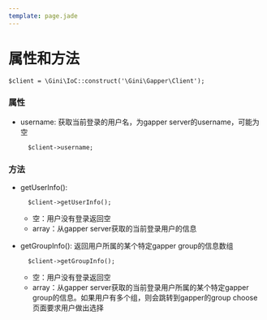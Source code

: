 ```yaml
---
template: page.jade
---
```


属性和方法
===

    $client = \Gini\IoC::construct('\Gini\Gapper\Client');

### 属性

* username: 获取当前登录的用户名，为gapper server的username，可能为空

        $client->username;


### 方法

* getUserInfo():

        $client->getUserInfo();

    * 空：用户没有登录返回空
    * array：从gapper server获取的当前登录用户的信息

* getGroupInfo(): 返回用户所属的某个特定gapper group的信息数组

        $client->getGroupInfo();

    * 空：用户没有登录返回空
    * array：从gapper server获取的当前登录用户所属的某个特定gapper group的信息。如果用户有多个组，则会跳转到gapper的group choose页面要求用户做出选择

